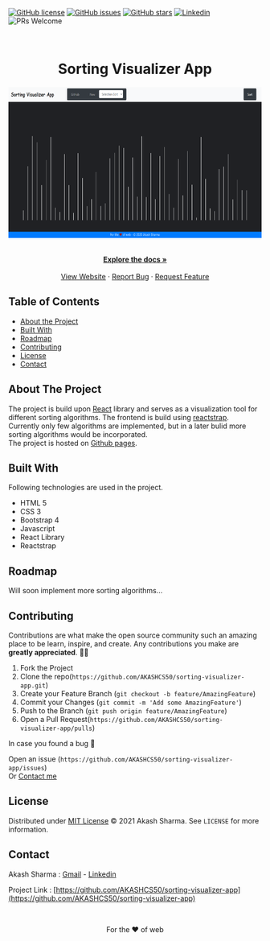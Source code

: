 [![GitHub license](https://img.shields.io/github/license/AKASHCS50/Sorting-Visualizer-App)](https://github.com/AKASHCS50/sorting-visualizer-app/blob/master/LICENSE)
[![GitHub issues](https://img.shields.io/github/issues/AKASHCS50/Sorting-Visualizer-App)](https://github.com/AKASHCS50/sorting-visualizer-app/issues)
[![GitHub stars](https://img.shields.io/github/stars/AKASHCS50/Sorting-Visualizer-App)](https://github.com/AKASHCS50/sorting-visualizer-app/stargazers)
[![Linkedin](https://img.shields.io/badge/opensource-linkedin-blue.svg?style=flat-square)](https://www.linkedin.com/in/-akash-sharma/)
![PRs Welcome](https://img.shields.io/badge/PRs-welcome-brightgreen.svg?style=flat-square)


<!-- PROJECT LOGO -->
<br />


<h1 align="center">Sorting Visualizer App</h1>
    
<p align="center">   
<img src="https://github.com/AKASHCS50/sorting-visualizer-app/blob/master/public/Screenshot%20(219).png" 
width="600" height="300">
</p>
<p align="center">
    <br />
    <a href="https://github.com/AKASHCS50/sorting-visualizer-app/blob/master/README.md"><strong>Explore the docs »</strong></a>
    <br />
    <br />
    <a href="https://akashcs50.github.io/sorting-visualizer-app/index.html">View Website</a>
    ·
    <a href="https://github.com/AKASHCS50/sorting-visualizer-app/issues">Report Bug</a>
    ·
    <a href="https://github.com/AKASHCS50/sorting-visualizer-app/issues">Request Feature</a>
</p>



<!-- TABLE OF CONTENTS -->
## Table of Contents

* [About the Project](#about-the-project)
* [Built With](#built-with)
* [Roadmap](#roadmap)
* [Contributing](#contributing)
* [License](#license)
* [Contact](#contact)



<!-- ABOUT THE PROJECT -->
## About The Project
The project is build upon [React](https://reactjs.org/) library and serves as a visualization tool for different sorting
algorithms. The frontend is build using [reactstrap](https://reactstrap.github.io/). Currently only few algorithms are implemented, but
in a later bulid more sorting algorithms would be incorporated.
<br/>
The project is hosted on [Github pages](https://sorting-visualizer-app.akash.website/).



## Built With
Following technologies are used in the project.
* HTML 5
* CSS 3
* Bootstrap 4
* Javascript
* React Library
* Reactstrap

<!-- ROADMAP -->
## Roadmap

Will soon implement more sorting algorithms...


<!-- CONTRIBUTING -->
## Contributing

Contributions are what make the open source community such an amazing place to be learn, inspire, and create. Any contributions you make are **greatly appreciated**. 🙌🙌

1. Fork the Project
2. Clone the repo(`https://github.com/AKASHCS50/sorting-visualizer-app.git`)
3. Create your Feature Branch (`git checkout -b feature/AmazingFeature`)
4. Commit your Changes (`git commit -m 'Add some AmazingFeature'`)
5. Push to the Branch (`git push origin feature/AmazingFeature`)
6. Open a Pull Request(`https://github.com/AKASHCS50/sorting-visualizer-app/pulls`)

In case you found a bug 🐛

Open an issue (`https://github.com/AKASHCS50/sorting-visualizer-app/issues`)<br/>
Or
 [Contact me](#contact)

<!-- LICENSE -->
## License

Distributed under [MIT License](https://github.com/AKASHCS50/sorting-visualizer-app/blob/master/LICENSE) © 2021 Akash Sharma. See `LICENSE` for more information.



<!-- CONTACT -->
## Contact

Akash Sharma :  [Gmail](mailto:akcount121@gmail.com) -   [Linkedin](https://www.linkedin.com/in/-akash-sharma/)


Project Link : [https://github.com/AKASHCS50/sorting-visualizer-app](https://github.com/AKASHCS50/sorting-visualizer-app)

<br/>
<p align="center">
For the ❤ of web
 </p>





